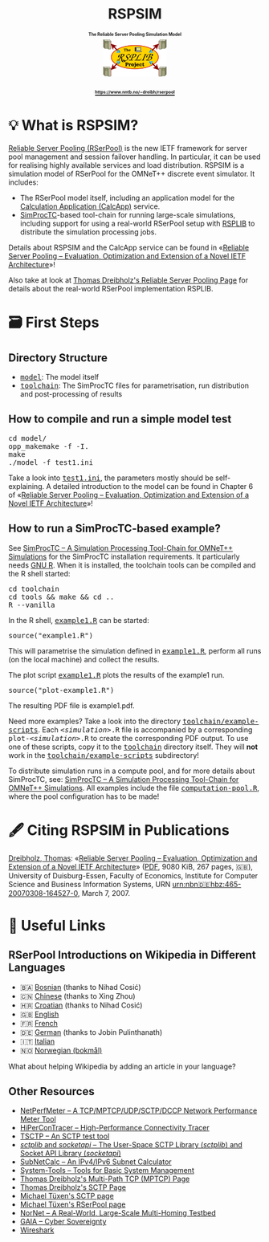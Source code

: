 <h1 align="center">
 RSPSIM<br />
 <span style="font-size: 30%">The Reliable Server Pooling Simulation Model</span><br />
 <a href="https://www.nntb.no/~dreibh/rserpool/">
  <img alt="RSPLIB Project Logo" src="logo/rsplib.svg" width="25%" /><br />
  <span style="font-size: 30%;">https://www.nntb.no/~dreibh/rserpool</span>
 </a>
</h1>


# 💡 What is RSPSIM?

[Reliable Server Pooling&nbsp;(RSerPool)](#what-is-reliable-server-pooling-rserpool) is the new IETF framework for server pool management and session failover handling. In particular, it can be used for realising highly available services and load distribution. RSPSIM is a simulation model of RSerPool for the OMNeT++ discrete event simulator. It includes:

* The RSerPool model itself, including an application model for the [Calculation Application (CalcApp)](https://duepublico2.uni-due.de/servlets/MCRFileNodeServlet/duepublico_derivate_00016326/Dre2006_final.pdf#chapter.8) service.
* [SimProcTC](https://www.nntb.no/~dreibh/omnetpp/)-based tool-chain for running large-scale simulations, including support for using a real-world RSerPool setup with [RSPLIB](https://www.nntb.no/~dreibh/rserpool/index.html) to distribute the simulation processing jobs.

Details about RSPSIM and the CalcApp service can be found in «[Reliable Server Pooling – Evaluation, Optimization and Extension of a Novel IETF Architecture](https://duepublico2.uni-due.de/servlets/MCRFileNodeServlet/duepublico_derivate_00016326/Dre2006_final.pdf#chapter.6)»!

Also take at look at [Thomas Dreibholz's Reliable Server Pooling Page](https://www.nntb.no/~dreibh/rserpool/index.html) for details about the real-world RSerPool implementation RSPLIB.


# 🗃️ First Steps


## Directory Structure

* <tt><a href="model">model</a></tt>: The model itself
* <tt><a href="toolchain">toolchain</a></tt>: The SimProcTC files for parametrisation, run distribution and post-processing of results


## How to compile and run a simple model test

<pre>
cd model/
opp_makemake -f -I.
make
./model -f test1.ini
</pre>

Take a look into <tt><a href="https://github.com/dreibh/rspsim/blob/master/model/test1.ini">test1.ini</a></tt>, the parameters mostly should be self-explaining. A detailed introduction to the model can be found in Chapter&nbsp;6 of «[Reliable Server Pooling – Evaluation, Optimization and Extension of a Novel IETF Architecture](https://duepublico2.uni-due.de/servlets/MCRFileNodeServlet/duepublico_derivate_00016326/Dre2006_final.pdf#chapter.6)»!


## How to run a SimProcTC-based example?

See [SimProcTC – A Simulation Processing Tool-Chain for OMNeT++ Simulations](https://www.nntb.no/~dreibh/omnetpp/) for the SimProcTC installation requirements. It particularly needs [GNU&nbsp;R](https://www.r-project.org/). When it is installed, the toolchain tools can be compiled and the R&nbsp;shell started:

<pre>
cd toolchain
cd tools && make && cd ..
R --vanilla
</pre>

In the R&nbsp;shell, <tt><a href="https://github.com/dreibh/rspsim/blob/master/toolchain/example1.R">example1.R</a></tt> can be started:

<pre>
source("example1.R")
</pre>

This will parametrise the simulation defined in <tt><a href="https://github.com/dreibh/rspsim/blob/master/toolchain/example1.R">example1.R</a></tt>, perform all runs (on the local machine) and collect the results.

The plot script <tt><a href="https://github.com/dreibh/rspsim/blob/master/toolchain/plot-example1.R">example1.R</a></tt> plots the results of the example1 run.

<pre>
source("plot-example1.R")
</pre>

The resulting PDF file is example1.pdf.

Need more examples? Take a look into the directory <tt><a href="https://github.com/dreibh/rspsim/tree/master/toolchain/example-scripts">toolchain/example-scripts</a></tt>. Each <tt><em>&lt;simulation&gt;</em>.R</tt> file is accompanied by a corresponding <tt>plot-<em>&lt;simulation&gt;</em>.R</tt> to create the corresponding PDF output. To use one of these scripts, copy it to the <tt><a href="https://github.com/dreibh/rspsim/tree/master/toolchain/example-scripts">toolchain</a></tt> directory itself. They will **not** work in the <tt><a href="https://github.com/dreibh/rspsim/tree/master/toolchain/example-scripts">toolchain/example-scripts</a></tt> subdirectory!

To distribute simulation runs in a compute pool, and for more details about SimProcTC, see: [SimProcTC – A Simulation Processing Tool-Chain for OMNeT++ Simulations](https://www.nntb.no/~dreibh/omnetpp/).
All examples include the file <tt><a href="https://github.com/dreibh/rspsim/blob/master/toolchain/computation-pool.R">computation-pool.R</a></tt>, where the pool configuration has to be made!


# 🖋️ Citing RSPSIM in Publications

[Dreibholz, Thomas](https://www.nntb.no/~dreibh/): «[Reliable Server Pooling – Evaluation, Optimization and Extension of a Novel IETF Architecture](https://duepublico2.uni-due.de/servlets/MCRFileNodeServlet/duepublico_derivate_00016326/Dre2006_final.pdf)» ([PDF](https://duepublico2.uni-due.de/servlets/MCRFileNodeServlet/duepublico_derivate_00016326/Dre2006_final.pdf), 9080&nbsp;KiB, 267&nbsp;pages, 🇬🇧), University of Duisburg-Essen, Faculty of Economics, Institute for Computer Science and Business Information Systems, URN&nbsp;[urn:nbn:de:hbz:465-20070308-164527-0](https://nbn-resolving.org/urn:nbn:de:hbz:465-20070308-164527-0), March&nbsp;7, 2007.


# 🔗 Useful Links

## RSerPool Introductions on Wikipedia in Different Languages

* 🇧🇦 [Bosnian](https://bs.wikipedia.org/wiki/Reliable_Server_Pooling) (thanks to Nihad Cosić)
* 🇨🇳 [Chinese](https://zh.wikipedia.org/wiki/Reliable_Server_Pooling) (thanks to Xing Zhou)
* 🇭🇷 [Croatian](https://hr.wikipedia.org/wiki/Reliable_Server_Pooling) (thanks to Nihad Cosić)
* 🇬🇧 [English](https://en.wikipedia.org/wiki/Reliable_server_pooling)
* 🇫🇷 [French](https://fr.wikipedia.org/wiki/Reliable_Server_Pooling)
* 🇩🇪 [German](https://de.wikipedia.org/wiki/Reliable_Server_Pooling) (thanks to Jobin Pulinthanath)
* 🇮🇹 [Italian](https://it.wikipedia.org/wiki/Reliable_server_pooling)
* 🇳🇴 [Norwegian (bokmål)](https://no.wikipedia.org/wiki/Reliable_Server_Pooling)

What about helping Wikipedia by adding an article in your language?

## Other Resources

* [NetPerfMeter – A TCP/MPTCP/UDP/SCTP/DCCP Network Performance Meter Tool](https://www.nntb.no/~dreibh/netperfmeter/index.html)
* [HiPerConTracer – High-Performance Connectivity Tracer](https://www.nntb.no/~dreibh/hipercontracer/index.html)
* [TSCTP – An SCTP test tool](https://www.nntb.no/~dreibh/tsctp/index.html)
* [_sctplib_ and _socketapi_ – The User-Space SCTP Library (_sctplib_) and Socket API Library (_socketapi_)](https://www.nntb.no/~dreibh/sctplib/index.html)
* [SubNetCalc – An IPv4/IPv6 Subnet Calculator](https://www.nntb.no/~dreibh/subnetcalc/index.html)
* [System-Tools – Tools for Basic System Management](https://www.nntb.no/~dreibh/system-tools/index.html)
* [Thomas Dreibholz's Multi-Path TCP (MPTCP) Page](https://www.nntb.no/~dreibh/mptcp/index.html)
* [Thomas Dreibholz's SCTP Page](https://www.nntb.no/~dreibh/sctp/index.html)
* [Michael Tüxen's SCTP page](https://www.sctp.de/)
* [Michael Tüxen's RSerPool page](https://www.sctp.de/rserpool.html)
* [NorNet – A Real-World, Large-Scale Multi-Homing Testbed](https://www.nntb.no/)
* [GAIA – Cyber Sovereignty](https://gaia.nntb.no/)
* [Wireshark](https://www.wireshark.org/)
